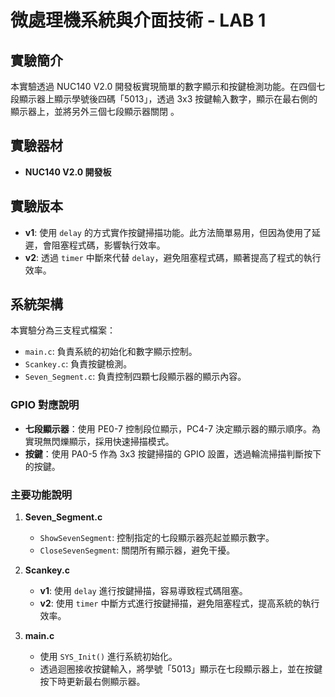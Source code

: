 # 微處理機系統與介面技術 - LAB 1

## 實驗簡介
本實驗透過 NUC140 V2.0 開發板實現簡單的數字顯示和按鍵檢測功能。在四個七段顯示器上顯示學號後四碼「5013」，透過 3x3 按鍵輸入數字，顯示在最右側的顯示器上，並將另外三個七段顯示器關閉 。

## 實驗器材
- **NUC140 V2.0 開發板**

## 實驗版本
- **v1**: 使用 `delay` 的方式實作按鍵掃描功能。此方法簡單易用，但因為使用了延遲，會阻塞程式碼，影響執行效率。
- **v2**: 透過 `timer` 中斷來代替 `delay`，避免阻塞程式碼，顯著提高了程式的執行效率。

## 系統架構
本實驗分為三支程式檔案：
- `main.c`: 負責系統的初始化和數字顯示控制。
- `Scankey.c`: 負責按鍵檢測。
- `Seven_Segment.c`: 負責控制四顆七段顯示器的顯示內容。

### GPIO 對應說明
- **七段顯示器**：使用 PE0-7 控制段位顯示，PC4-7 決定顯示器的顯示順序。為實現無閃爍顯示，採用快速掃描模式。
- **按鍵**：使用 PA0-5 作為 3x3 按鍵掃描的 GPIO 設置，透過輪流掃描判斷按下的按鍵。

### 主要功能說明
1. **Seven_Segment.c**  
    - `ShowSevenSegment`: 控制指定的七段顯示器亮起並顯示數字。
    - `CloseSevenSegment`: 關閉所有顯示器，避免干擾。
  
2. **Scankey.c**  
    - **v1**: 使用 `delay` 進行按鍵掃描，容易導致程式碼阻塞。
    - **v2**: 使用 `timer` 中斷方式進行按鍵掃描，避免阻塞程式，提高系統的執行效率。

3. **main.c**  
    - 使用 `SYS_Init()` 進行系統初始化。
    - 透過迴圈接收按鍵輸入，將學號「5013」顯示在七段顯示器上，並在按鍵按下時更新最右側顯示器。
